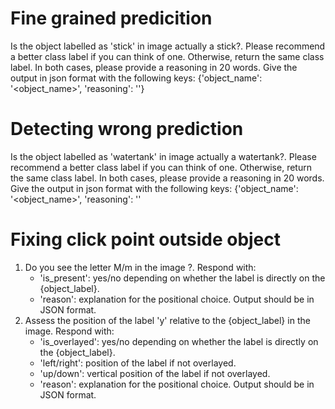 # Fine grained predicition

Is the object labelled as 'stick' in image actually a stick?. Please recommend a better class label if you can think of one. Otherwise, return the same class label. In both cases, please provide a reasoning in 20 words. Give the output in json format with the following keys: {'object_name': '<object_name>', 'reasoning': '<reasoning>'}

# Detecting wrong prediction

Is the object labelled as 'watertank' in image actually a watertank?. Please recommend a better class label if you can think of one. Otherwise, return the same class label. In both cases, please provide a reasoning in 20 words. Give the output in json format with the following keys: {'object_name': '<object_name>', 'reasoning': '<reasoning>'

# Fixing click point outside object

1. Do you see the letter M/m in the image ?. Respond with:
    - 'is_present': yes/no depending on whether the label is directly on the {object_label}.
    - 'reason': explanation for the positional choice.
    Output should be in JSON format.
2. Assess the position of the label 'y' relative to the {object_label} in the image. Respond with:
    - 'is_overlayed': yes/no depending on whether the label is directly on the {object_label}.
    - 'left/right': position of the label if not overlayed.
    - 'up/down': vertical position of the label if not overlayed.
    - 'reason': explanation for the positional choice.
    Output should be in JSON format.

